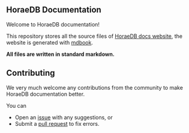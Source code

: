 ## HoraeDB Documentation

Welcome to HoraeDB documentation!

This repository stores all the source files of [HoraeDB docs website](https://ceresdb.github.io/docs), the website is generated with [mdbook](https://rust-lang.github.io/mdBook/).

**All files are written in standard markdown.**

## Contributing

We very much welcome any contributions from the community to make HoraeDB documentation better.

You can

- Open an [issue](https://github.com/apache/incubator-horaedb-docs/issues) with any suggestions, or
- Submit a [pull request](https://github.com/apache/incubator-horaedb-docs/pulls) to fix errors.
